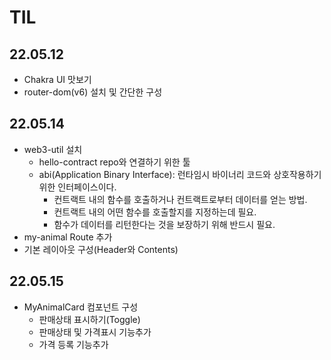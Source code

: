 # TIL

## 22.05.12

- Chakra UI 맛보기
- router-dom(v6) 설치 및 간단한 구성

## 22.05.14

- web3-util 설치
  - hello-contract repo와 연결하기 위한 툴
  - abi(Application Binary Interface): 런타임시 바이너리 코드와 상호작용하기 위한 인터페이스이다.
    - 컨트랙트 내의 함수를 호출하거나 컨트랙트로부터 데이터를 얻는 방법.
    - 컨트랙트 내의 어떤 함수를 호출할지를 지정하는데 필요.
    - 함수가 데이터를 리턴한다는 것을 보장하기 위해 반드시 필요.
- my-animal Route 추가
- 기본 레이아웃 구성(Header와 Contents)

## 22.05.15

- MyAnimalCard 컴포넌트 구성
  - 판매상태 표시하기(Toggle)
  - 판매상태 및 가격표시 기능추가
  - 가격 등록 기능추가
